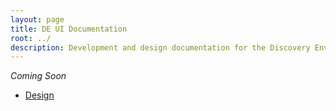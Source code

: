 ```yaml
---
layout: page
title: DE UI Documentation
root: ../
description: Development and design documentation for the Discovery Environment User Interface
---
```


_*Coming Soon*_

* [Design](design)



